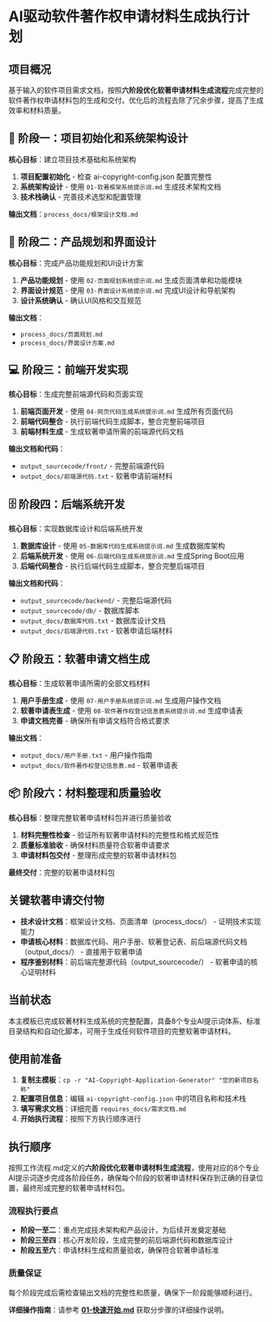 # AI驱动软件著作权申请材料生成执行计划

## 项目概况
基于输入的软件项目需求文档，按照**六阶段优化软著申请材料生成流程**完成完整的软件著作权申请材料包的生成和交付。优化后的流程去除了冗余步骤，提高了生成效率和材料质量。

## 🎯 阶段一：项目初始化和系统架构设计
**核心目标**：建立项目技术基础和系统架构
1. **项目配置初始化** - 检查 ai-copyright-config.json 配置完整性
2. **系统架构设计** - 使用 `01-软著框架系统提示词.md` 生成技术架构文档
3. **技术栈确认** - 完善技术选型和配置管理

**输出文档**：`process_docs/框架设计文档.md`

## 🎨 阶段二：产品规划和界面设计
**核心目标**：完成产品功能规划和UI设计方案
1. **产品功能规划** - 使用 `02-页面规划系统提示词.md` 生成页面清单和功能模块
2. **界面设计规范** - 使用 `03-界面设计系统提示词.md` 完成UI设计和导航架构
3. **设计系统确认** - 确认UI风格和交互规范

**输出文档**：
- `process_docs/页面规划.md`
- `process_docs/界面设计方案.md`

## 💻 阶段三：前端开发实现
**核心目标**：生成完整前端源代码和页面实现
1. **前端页面开发** - 使用 `04-网页代码生成系统提示词.md` 生成所有页面代码
2. **前端代码整合** - 执行前端代码生成脚本，整合完整前端项目
3. **前端材料生成** - 生成软著申请所需的前端源代码文档

**输出文档和代码**：
- `output_sourcecode/front/` - 完整前端源代码
- `output_docs/前端源代码.txt` - 软著申请前端材料

## 🗄️ 阶段四：后端系统开发
**核心目标**：实现数据库设计和后端系统开发
1. **数据库设计** - 使用 `05-数据库代码生成系统提示词.md` 生成数据库架构
2. **后端系统开发** - 使用 `06-后端代码生成系统提示词.md` 生成Spring Boot应用
3. **后端代码整合** - 执行后端代码生成脚本，整合完整后端项目

**输出文档和代码**：
- `output_sourcecode/backend/` - 完整后端源代码
- `output_sourcecode/db/` - 数据库脚本
- `output_docs/数据库代码.txt` - 数据库设计文档
- `output_docs/后端源代码.txt` - 软著申请后端材料

## 📋 阶段五：软著申请文档生成
**核心目标**：生成软著申请所需的全部文档材料
1. **用户手册生成** - 使用 `07-用户手册系统提示词.md` 生成用户操作文档
2. **软著申请表生成** - 使用 `08-软件著作权登记信息表系统提示词.md` 生成申请表
3. **申请文档完善** - 确保所有申请文档符合格式要求

**输出文档**：
- `output_docs/用户手册.txt` - 用户操作指南
- `output_docs/软件著作权登记信息表.md` - 软著申请表

## 📦 阶段六：材料整理和质量验收
**核心目标**：整理完整软著申请材料包并进行质量验收
1. **材料完整性检查** - 验证所有软著申请材料的完整性和格式规范性
2. **质量标准验收** - 确保材料质量符合软著申请要求
3. **申请材料包交付** - 整理形成完整的软著申请材料包

**最终交付**：完整的软著申请材料包

## 关键软著申请交付物
- **技术设计文档**：框架设计文档、页面清单（process_docs/） - 证明技术实现能力
- **申请核心材料**：数据库代码、用户手册、软著登记表、前后端源代码文档（output_docs/） - 直接用于软著申请
- **程序鉴别材料**：前后端完整源代码（output_sourcecode/） - 软著申请的核心证明材料

## 当前状态
本主模板已完成软著材料生成系统的完整配置，具备8个专业AI提示词体系、标准目录结构和自动化脚本，可用于生成任何软件项目的完整软著申请材料。

## 使用前准备
1. **复制主模板**：`cp -r "AI-Copyright-Application-Generator" "您的新项目名称"`
2. **配置项目信息**：编辑 `ai-copyright-config.json` 中的项目名称和技术栈
3. **填写需求文档**：详细完善 `requires_docs/需求文档.md`
4. **开始执行流程**：按照下方执行顺序进行

## 执行顺序
按照工作流程.md定义的**六阶段优化软著申请材料生成流程**，使用对应的8个专业AI提示词逐步完成各阶段任务，确保每个阶段的软著申请材料保存到正确的目录位置，最终形成完整的软著申请材料包。

### 流程执行要点
- **阶段一至二**：重点完成技术架构和产品设计，为后续开发奠定基础
- **阶段三至四**：核心开发阶段，生成完整的前后端源代码和数据库设计
- **阶段五至六**：申请材料生成和质量验收，确保符合软著申请标准

### 质量保证
每个阶段完成后需检查输出文档的完整性和质量，确保下一阶段能够顺利进行。

**详细操作指南**：请参考 **[01-快速开始.md](./01-快速开始.md)** 获取分步骤的详细操作说明。